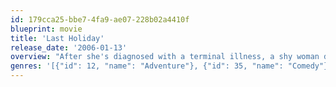 ```yaml
---
id: 179cca25-bbe7-4fa9-ae07-228b02a4410f
blueprint: movie
title: 'Last Holiday'
release_date: '2006-01-13'
overview: "After she's diagnosed with a terminal illness, a shy woman decides to take a European vacation."
genres: '[{"id": 12, "name": "Adventure"}, {"id": 35, "name": "Comedy"}, {"id": 18, "name": "Drama"}]'
---
```

